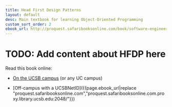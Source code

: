 ```yaml
---
title: Head First Design Patterns
layout: default
desc: Main textbook for learning Object-Oriented Programming
custom_sort_order: 2
ebook_url: http://proquest.safaribooksonline.com/book/software-engineering-and-development/patterns/0596007124
---
```


# TODO: Add content about HFDP here

Read this book online:

* [On the UCSB campus]({{page.ebook_url}}) (or any UC campus)

* [Off-campus with a UCSBNetID]({{page.ebook_url|replace "proquest.safaribooksonline.com","proquest.safaribooksonline.com.proxy.library.ucsb.edu:2048/"}})
